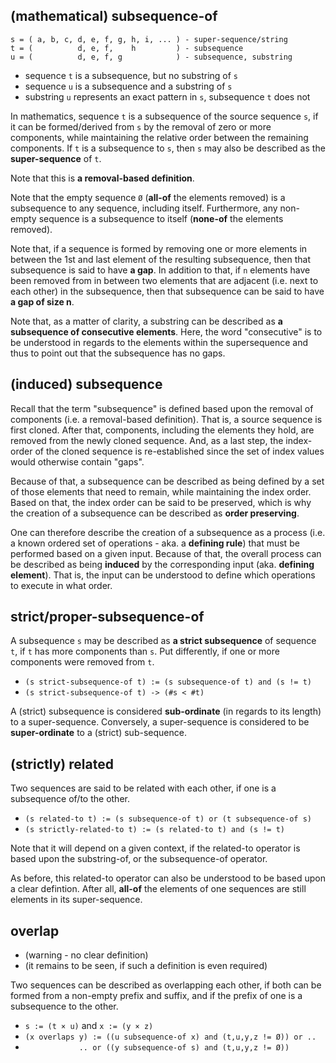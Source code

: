 
<!-- ======================================================================= -->
## (mathematical) subsequence-of

```
s = ( a, b, c, d, e, f, g, h, i, ... ) - super-sequence/string
t = (          d, e, f,    h         ) - subsequence
u = (          d, e, f, g            ) - subsequence, substring
```

* sequence `t` is a subsequence, but no substring of `s`
* sequence `u` is a subsequence and a substring of `s`
* substring `u` represents an exact pattern in `s`, subsequence `t` does not

In mathematics, sequence `t` is a subsequence of the source sequence `s`, if it
can be formed/derived from `s` by the removal of zero or more components, while
maintaining the relative order between the remaining components. If `t` is a
subsequence to `s`, then `s` may also be described as the **super-sequence**
of `t`.

Note that this is **a removal-based definition**.

Note that the empty sequence `Ø` (**all-of** the elements removed) is a
subsequence to any sequence, including itself. Furthermore, any non-empty
sequence is a subsequence to itself (**none-of** the elements removed).

Note that, if a sequence is formed by removing one or more elements in between
the 1st and last element of the resulting subsequence, then that subsequence is
said to have **a gap**. In addition to that, if `n` elements have been removed
from in between two elements that are adjacent (i.e. next to each other) in the
subsequence, then that subsequence can be said to have **a gap of size n**.

Note that, as a matter of clarity, a substring can be described as
**a subsequence of consecutive elements**. Here, the word "consecutive" is to
be understood in regards to the elements within the supersequence and thus to
point out that the subsequence has no gaps.

<!-- ======================================================================= -->
## (induced) subsequence

Recall that the term "subsequence" is defined based upon the removal of
components (i.e. a removal-based definition). That is, a source sequence is
first cloned. After that, components, including the elements they hold, are
removed from the newly cloned sequence. And, as a last step, the index-order
of the cloned sequence is re-established since the set of index values would
otherwise contain "gaps".

Because of that, a subsequence can be described as being defined by a set of
those elements that need to remain, while maintaining the index order. Based
on that, the index order can be said to be preserved, which is why the creation
of a subsequence can be described as **order preserving**.

One can therefore describe the creation of a subsequence as a process (i.e.
a known ordered set of operations - aka. a **defining rule**) that must be
performed based on a given input. Because of that, the overall process can
be described as being **induced** by the corresponding input (aka.
**defining element**). That is, the input can be understood to define which
operations to execute in what order.

<!-- ======================================================================= -->
## strict/proper-subsequence-of

A subsequence `s` may be described as **a strict subsequence** of sequence `t`,
if `t` has more components than `s`. Put differently, if one or more components
were removed from `t`.

* `(s strict-subsequence-of t) := (s subsequence-of t) and (s != t)`
* `(s strict-subsequence-of t) -> (#s < #t)`

A (strict) subsequence is considered **sub-ordinate** (in regards to its length)
to a super-sequence. Conversely, a super-sequence is considered to be
**super-ordinate** to a (strict) sub-sequence.

<!-- ======================================================================= -->
## (strictly) related

Two sequences are said to be related with each other, if one is a subsequence
of/to the other.

* `(s related-to t) := (s subsequence-of t) or (t subsequence-of s)`
* `(s strictly-related-to t) := (s related-to t) and (s != t)`

Note that it will depend on a given context, if the related-to operator is
based upon the substring-of, or the subsequence-of operator.

As before, this related-to operator can also be understood to be based upon
a clear defintion. After all, **all-of** the elements of one sequences are
still elements in its super-sequence.

<!-- ======================================================================= -->
## overlap

- (warning - no clear definition)
- (it remains to be seen, if such a definition is even required)

Two sequences can be described as overlapping each other, if both can be formed
from a non-empty prefix and suffix, and if the prefix of one is a subsequence
to the other.

* `s := (t × u)` and `x := (y × z)`
* `(x overlaps y) := ((u subsequence-of x) and (t,u,y,z != Ø)) or ..`
* `            .. or ((y subsequence-of s) and (t,u,y,z != Ø))`
